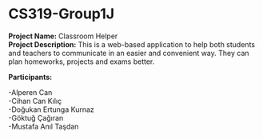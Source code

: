 # CS319-Group1J

<b>Project Name:</b> Classroom Helper<br />
<b>Project Description:</b> This is a web-based application to help both students and teachers to communicate in an easier and convenient way. They can plan homeworks, projects and exams better.

<b>Participants:</b>

-Alperen Can <br />-Cihan Can Kılıç <br />-Doğukan Ertunga Kurnaz <br />-Göktuğ Çağıran <br />-Mustafa Anıl Taşdan 

